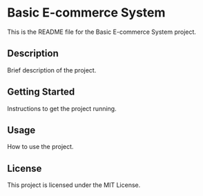 # Basic E-commerce System

This is the README file for the Basic E-commerce System project.

## Description

Brief description of the project.

## Getting Started

Instructions to get the project running.

## Usage

How to use the project.

## License

This project is licensed under the MIT License.